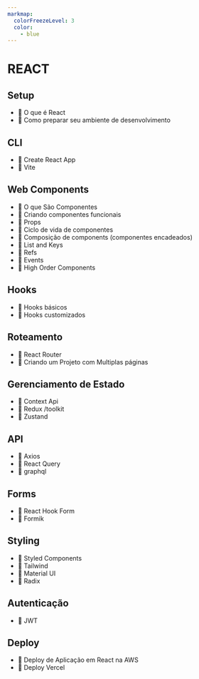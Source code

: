 ```yaml
---
markmap:
  colorFreezeLevel: 3
  color:
    - blue
---
```


# REACT

## **Setup**

- 🎥 O que é React
- 🎥 Como preparar seu ambiente de desenvolvimento

## **CLI**

- 🎥 Create React App
- 🎥 Vite

## **Web Components**

- 🎥 O que São Componentes
- 🎥 Criando componentes funcionais
- 🎥 Props
- 🎥 Ciclo de vida de componentes
- 🎥 Composição de components (componentes encadeados)
- 🎥 List and Keys
- 🎥 Refs
- 🎥 Events
- 🎥 High Order Components

## **Hooks**

- 🎥 Hooks básicos
- 🎥 Hooks customizados

## **Roteamento**

- 🎥 React Router
- 🎥 Criando um Projeto com Multiplas páginas

## **Gerenciamento de Estado**

- 🎥 Context Api
- 🎥 Redux /toolkit
- 🎥 Zustand

## **API**

- 🎥 Axios
- 🎥 React Query
- 🎥 graphql

## **Forms**

- 🎥 React Hook Form
- 🎥 Formik

## **Styling**

- 🎥 Styled Components
- 🎥 Tailwind
- 🎥 Material UI
- 🎥 Radix

## **Autenticação**

- 🎥 JWT

## **Deploy**

- 🎥 Deploy de Aplicação em React na AWS
- 🎥 Deploy Vercel
